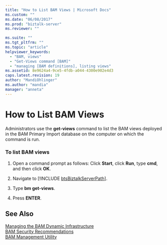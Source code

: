 ```yaml
---
title: "How to List BAM Views | Microsoft Docs"
ms.custom: ""
ms.date: "06/08/2017"
ms.prod: "biztalk-server"
ms.reviewer: ""

ms.suite: ""
ms.tgt_pltfrm: ""
ms.topic: "article"
helpviewer_keywords: 
  - "BAM, views"
  - "Get-Views command [BAM]"
  - "managing [BAM definitions], listing views"
ms.assetid: 8e9624a4-9ce5-4fdb-a044-4300e902e4d3
caps.latest.revision: 19
author: "MandiOhlinger"
ms.author: "mandia"
manager: "anneta"
---
```

# How to List BAM Views
Administrators use the **get-views** command to list the BAM views deployed in the BAM Primary Import database on the computer on which the command is run.  
  
### To list BAM views  
  
1. Open a command prompt as follows: Click **Start**, click **Run**, type **cmd**, and then click **OK**.  
  
2. Navigate to [!INCLUDE [btsBiztalkServerPath](../includes/btsbiztalkserverpath-md.md)].  
  
3. Type **bm get-views**.  
  
4. Press **ENTER**.  
  
## See Also  
 [Managing the BAM Dynamic Infrastructure](../core/managing-the-bam-dynamic-infrastructure.md)   
 [BAM Security Recommendations](../core/bam-security-recommendations.md)   
 [BAM Management Utility](../core/bam-management-utility.md)